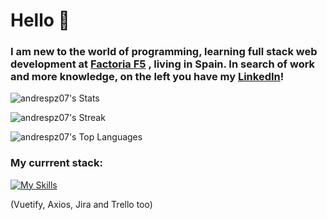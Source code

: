 # Hello 👋

### I am new to the world of programming, learning full stack web development at [Factoria F5](https://github.com/FactoriaF5-Asturias) , living in Spain. In search of work and more knowledge, on the left you have my [LinkedIn](https://www.linkedin.com/in/andresperezortega07/)!

![andrespz07's Stats](https://github-readme-stats.vercel.app/api?username=andrespz07&theme=vue-dark&show_icons=true&hide_border=true&count_private=true)

![andrespz07's Streak](https://github-readme-streak-stats.herokuapp.com/?user=andrespz07&theme=vue-dark&hide_border=true)

![andrespz07's Top Languages](https://github-readme-stats.vercel.app/api/top-langs/?username=andrespz07&theme=vue-dark&show_icons=true&hide_border=true&layout=compact)

### My currrent stack:

[![My Skills](https://skillicons.dev/icons?i=js,html,css,sass,js,bootstrap,figma,git,github,java,jest,nodejs,react,spring,vscode,vue,bash)](https://skillicons.dev)

<p>(Vuetify, Axios, Jira and Trello too)</p>
<!--
**Andrespz07/Andrespz07** is a ✨ _special_ ✨ repository because its `README.md` (this file) appears on your GitHub profile.

Here are some ideas to get you started:

- 🔭 I’m currently working on ...
- 🌱 I’m currently learning ...
- 👯 I’m looking to collaborate on ...
- 🤔 I’m looking for help with ...
- 💬 Ask me about ...
- 📫 How to reach me: ...
- 😄 Pronouns: ...
- ⚡ Fun fact: ...
-->
